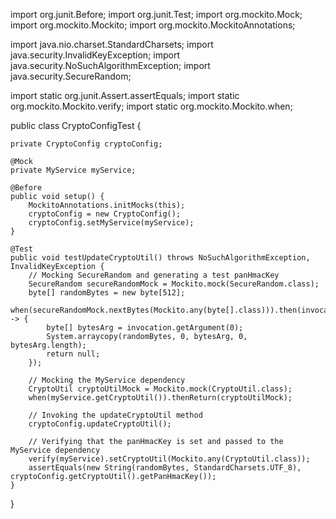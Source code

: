 import org.junit.Before;
import org.junit.Test;
import org.mockito.Mock;
import org.mockito.Mockito;
import org.mockito.MockitoAnnotations;

import java.nio.charset.StandardCharsets;
import java.security.InvalidKeyException;
import java.security.NoSuchAlgorithmException;
import java.security.SecureRandom;

import static org.junit.Assert.assertEquals;
import static org.mockito.Mockito.verify;
import static org.mockito.Mockito.when;

public class CryptoConfigTest {

    private CryptoConfig cryptoConfig;

    @Mock
    private MyService myService;

    @Before
    public void setup() {
        MockitoAnnotations.initMocks(this);
        cryptoConfig = new CryptoConfig();
        cryptoConfig.setMyService(myService);
    }

    @Test
    public void testUpdateCryptoUtil() throws NoSuchAlgorithmException, InvalidKeyException {
        // Mocking SecureRandom and generating a test panHmacKey
        SecureRandom secureRandomMock = Mockito.mock(SecureRandom.class);
        byte[] randomBytes = new byte[512];
        when(secureRandomMock.nextBytes(Mockito.any(byte[].class))).then(invocation -> {
            byte[] bytesArg = invocation.getArgument(0);
            System.arraycopy(randomBytes, 0, bytesArg, 0, bytesArg.length);
            return null;
        });

        // Mocking the MyService dependency
        CryptoUtil cryptoUtilMock = Mockito.mock(CryptoUtil.class);
        when(myService.getCryptoUtil()).thenReturn(cryptoUtilMock);

        // Invoking the updateCryptoUtil method
        cryptoConfig.updateCryptoUtil();

        // Verifying that the panHmacKey is set and passed to the MyService dependency
        verify(myService).setCryptoUtil(Mockito.any(CryptoUtil.class));
        assertEquals(new String(randomBytes, StandardCharsets.UTF_8), cryptoConfig.getCryptoUtil().getPanHmacKey());
    }
}
